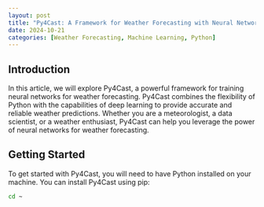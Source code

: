 ```yaml
---
layout: post
title: "Py4Cast: A Framework for Weather Forecasting with Neural Networks"
date: 2024-10-21
categories: [Weather Forecasting, Machine Learning, Python]
---
```


Introduction
------------

In this article, we will explore Py4Cast, a powerful framework for training neural networks for weather forecasting. Py4Cast combines the flexibility of Python with the capabilities of deep learning to provide accurate and reliable weather predictions. Whether you are a meteorologist, a data scientist, or a weather enthusiast, Py4Cast can help you leverage the power of neural networks for weather forecasting.

Getting Started
---------------

To get started with Py4Cast, you will need to have Python installed on your machine. You can install Py4Cast using pip:

```bash
cd ~
```